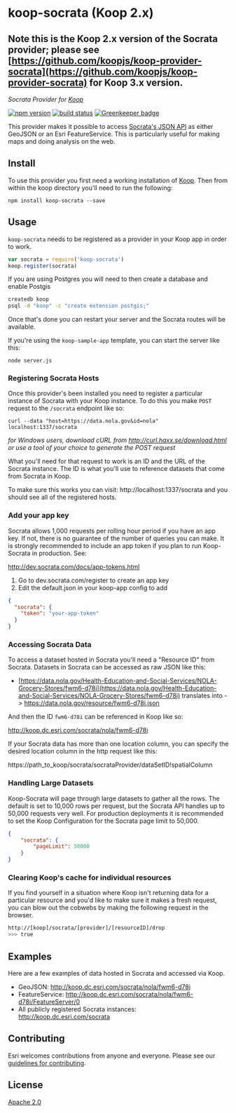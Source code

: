 # koop-socrata (Koop 2.x)

## Note this is the Koop 2.x version of the Socrata provider;  please see [https://github.com/koopjs/koop-provider-socrata](https://github.com/koopjs/koop-provider-socrata) for Koop 3.x version.

*Socrata Provider for [Koop](https://github.com/koopjs/koop)*

[![npm version][npm-img]][npm-url]
[![build status][travis-img]][travis-url]
[![Greenkeeper badge][greenkeeper-img]][greenkeeper-url]

This provider makes it possible to access [Socrata's JSON API](http://dev.socrata.com/docs/formats/json.html) as either GeoJSON or an Esri FeatureService. This is particularly useful for making maps and doing analysis on the web.

## Install

To use this provider you first need a working installation of [Koop](https://github.com/koopjs/koop). Then from within the koop directory you'll need to run the following:

```
npm install koop-socrata --save
```
## Usage

`koop-socrata` needs to be registered as a provider in your Koop app in order to work.

```js
var socrata = require('koop-socrata')
koop.register(socrata)
```

If you are using Postgres you will need to then create a database and enable Postgis

```bash
createdb koop
psql -d "koop" -c "create extension postgis;"
```

Once that's done you can restart your server and the Socrata routes will be available.

If you're using the `koop-sample-app` template, you can start the server like this:

```
node server.js
```

### Registering Socrata Hosts

Once this provider's been installed you need to register a particular instance of Socrata with your Koop instance. To do this you make `POST` request to the `/socrata` endpoint like so:

```
curl --data "host=https://data.nola.gov&id=nola" localhost:1337/socrata
```

*for Windows users, download cURL from http://curl.haxx.se/download.html or use a tool of your choice to generate the POST request*

What you'll need for that request to work is an ID and the URL of the Socrata instance. The ID is what you'll use to reference datasets that come from Socrata in Koop.

To make sure this works you can visit: http://localhost:1337/socrata and you should see all of the registered hosts.

### Add your app key

Socrata allows 1,000 requests per rolling hour period if you have an app key. If not, there is no guarantee of the number of queries you can make. It is strongly recommended to include an app token if you plan to run Koop-Socrata in production. See:

http://dev.socrata.com/docs/app-tokens.html

1. Go to dev.socrata.com/register to create an app key
2. Edit the default.json in your koop-app config to add
```json
{
  "socrata": {
    "token": "your-app-token"
  }
}
```

### Accessing Socrata Data

To access a dataset hosted in Socrata you'll need a "Resource ID" from Socrata. Datasets in Socrata can be accessed as raw JSON like this:

* [https://data.nola.gov/Health-Education-and-Social-Services/NOLA-Grocery-Stores/fwm6-d78i](https://data.nola.gov/Health-Education-and-Social-Services/NOLA-Grocery-Stores/fwm6-d78i) translates into -> https://data.nola.gov/resource/fwm6-d78i.json

And then the ID `fwm6-d78i` can be referenced in Koop like so:

http://koop.dc.esri.com/socrata/nola/fwm6-d78i

If your Socrata data has more than one location column, you can specify the desired location column in the http request like this:

https://path_to_koop/socrata/socrataProvider/dataSetID!spatialColumn

### Handling Large Datasets

Koop-Socrata will page through large datasets to gather all the rows. The default is set to 10,000 rows per request, but the Socrata API handles up to 50,000 requests very well. For production deployments it is recommended to set the Koop Configuration for the Socrata page limit to 50,000.

```json
{
	"socrata": {
		"pageLimit": 50000
	}
}
```

### Clearing Koop's cache for individual resources

If you find yourself in a situation where Koop isn't returning data for a particular resource and you'd like to make sure it makes a fresh request, you can blow out the cobwebs by making the following request in the browser.

```bash
http://[koop]/socrata/[provider]/[resourceID]/drop
>>> true
```

## Examples

Here are a few examples of data hosted in Socrata and accessed via Koop.

* GeoJSON: http://koop.dc.esri.com/socrata/nola/fwm6-d78i
* FeatureService: http://koop.dc.esri.com/socrata/nola/fwm6-d78i/FeatureServer/0
* All publicly registered Socrata instances: http://koop.dc.esri.com/socrata

## Contributing

Esri welcomes contributions from anyone and everyone. Please see our [guidelines for contributing](https://github.com/Esri/contributing).

## License

[Apache 2.0](LICENSE)

[npm-img]: https://img.shields.io/npm/v/koop-socrata.svg?style=flat-square
[npm-url]: https://www.npmjs.com/package/koop-socrata
[travis-img]: https://img.shields.io/travis/koopjs/koop-socrata.svg?style=flat-square
[travis-url]: https://travis-ci.org/koopjs/koop-socrata
[greenkeeper-img]: https://badges.greenkeeper.io/koopjs/koop-socrata.svg
[greenkeeper-url]: https://greenkeeper.io/
